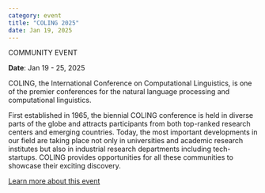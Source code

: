 ```yaml
---
category: event
title: "COLING 2025"
date: Jan 19, 2025
---
```

<span class="community-event">COMMUNITY EVENT</span>

**Date**: Jan 19 - 25, 2025

COLING, the International Conference on Computational Linguistics, is one of the premier conferences for the natural language processing and computational linguistics.

First established in 1965, the biennial COLING conference is held in diverse parts of the globe and attracts participants from both top-ranked research centers and emerging countries. Today, the most important developments in our field are taking place not only in universities and academic research institutes but also in industrial research departments including tech-startups. COLING provides opportunities for all these communities to showcase their exciting discovery.

[Learn more about this event](https://coling2025.org/)
